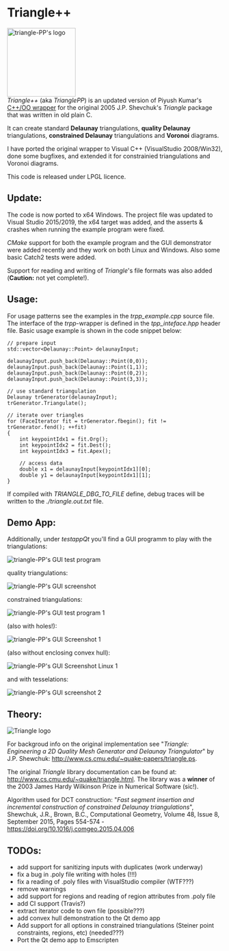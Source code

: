 # Triangle++
[comment]: # " ![triangle-PP's logo](triangle-PP-sm.jpg) "
<img src="triangle-PP-sm.jpg" alt="triangle-PP's logo" width="160"/><br/>*Triangle++* (aka *TrianglePP*) is an updated version of Piyush Kumar's [C++/OO wrapper](https://bitbucket.org/piyush/triangle/overview) for the original 2005 J.P. Shevchuk's *Triangle* package that was written in old plain C.

It can create standard **Delaunay** triangulations, **quality Delaunay** triangulations, **constrained Delaunay** triangulations and **Voronoi** diagrams.

I have ported the original wrapper to Visual C++ (VisualStudio 2008/Win32), done some bugfixes, and extended it for constrainied triangulations and Voronoi diagrams. 

This code is released under LPGL licence.

## Update:

The code is now ported to x64 Windows. The project file was updated to Visual Studio 2015/2019, the x64 target was added, and the asserts & crashes when running the example program were fixed.

*CMake* support for both the example program and the GUI demonstrator were added recently and they work on both Linux and Windows. Also some basic Catch2 tests were added.

Support for reading and writing of *Triangle*'s file formats was also added (**Caution:** not yet complete!).

## Usage:

For usage patterns see the examples in the *trpp_example.cpp* source file. The interface of the *trpp*-wrapper is defined in the *tpp_inteface.hpp* header file. Basic usage example is shown in the code snippet below:

    // prepare input
    std::vector<Delaunay::Point> delaunayInput;
    
    delaunayInput.push_back(Delaunay::Point(0,0));
    delaunayInput.push_back(Delaunay::Point(1,1));
    delaunayInput.push_back(Delaunay::Point(0,2));
    delaunayInput.push_back(Delaunay::Point(3,3));

    // use standard triangulation
    Delaunay trGenerator(delaunayInput);
    trGenerator.Triangulate();

    // iterate over triangles
    for (FaceIterator fit = trGenerator.fbegin(); fit != trGenerator.fend(); ++fit)
    {
        int keypointIdx1 = fit.Org(); 
        int keypointIdx2 = fit.Dest();
        int keypointIdx3 = fit.Apex();

        // access data
        double x1 = delaunayInput[keypointIdx1][0];
        double y1 = delaunayInput[keypointIdx1][1];
    }


If compiled with *TRIANGLE_DBG_TO_FILE* define, debug traces will be written to the *./triangle.out.txt* file.

## Demo App:

Additionally, under *testappQt* you'll find a GUI programm to play with the triangulations:

![triangle-PP's GUI test program](triangle-pp-testApp.gif)

quality triangulations:

![triangle-PP's GUI screenshot](triangle-pp-testApp-Constrained.jpg)

constrained triangulations:

![triangle-PP's GUI test program 1](tri-w-segment-constarints.gif)

(also with holes!):

![triangle-PP's GUI Screenshot 1](triangle-pp-testApp-with-hole.jpg)

(also without enclosing convex hull):

![triangle-PP's GUI Screenshot Linux 1](triangle-pp-Linux-constrained-with-hole.jpg)

and with tesselations:

![triangle-PP's GUI screenshot 2](triangle-pp-testApp-Voronoi.jpg)


## Theory:

![Triangle logo](T.gif) 

For backgroud info on the original implementation see "*Triangle: Engineering a 2D Quality Mesh Generator and Delaunay Triangulator*" by J.P. Shewchuk: http://www.cs.cmu.edu/~quake-papers/triangle.ps.

The original *Triangle* library documentation can be found at: http://www.cs.cmu.edu/~quake/triangle.html. The library was a **winner** of the 2003 James Hardy Wilkinson Prize in Numerical Software (sic!).

Algorithm used for DCT construction: "*Fast segment insertion and incremental construction of constrained Delaunay triangulations*", Shewchuk, J.R., Brown, B.C., Computational Geometry, Volume 48, Issue 8, September 2015, Pages 554-574 - https://doi.org/10.1016/j.comgeo.2015.04.006

## TODOs:
 - add support for sanitizing inputs with duplicates (work underway)
 - fix a bug in .poly file writing with holes (!!!)
 - fix a reading of .poly files with VisualStudio compiler (WTF???)
 - remove warnings
 - add support for regions and reading of region attributes from .poly file
 - add CI support (Travis?)
 - extract iterator code to own file (possible???)
 - add convex hull demonstration to the Qt demo app
 - Add support for all options in constrained triangulations (Steiner point constraints, regions, etc) (needed???)
 - Port the Qt demo app to Emscripten


